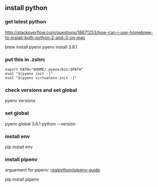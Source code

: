 ## install python

### get latest python

http://stackoverflow.com/questions/18671253/how-can-i-use-homebrew-to-install-both-python-2-and-3-on-mac

brew install pyenv
pyenv install 3.8.1

### put this in .zshrc

```
export PATH="$HOME/.pyenv/bin:$PATH"
eval "$(pyenv init -)"
eval "$(pyenv virtualenv-init -)"
```

### check versions and set global

pyenv versions

### set global

pyenv global 3.8.1
python --version

### install env

pip install env

### install pipenv

arguement for pipenv: [realpython/pipenv-guide](https://realpython.com/pipenv-guide/)

pip install pipenv
